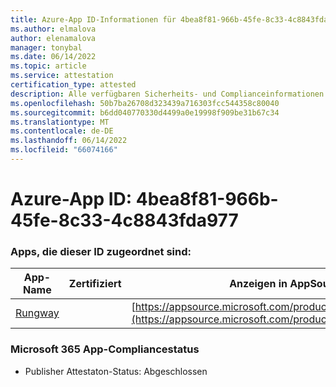 ```yaml
---
title: Azure-App ID-Informationen für 4bea8f81-966b-45fe-8c33-4c8843fda977
ms.author: elmalova
author: elenamalova
manager: tonybal
ms.date: 06/14/2022
ms.topic: article
ms.service: attestation
certification_type: attested
description: Alle verfügbaren Sicherheits- und Complianceinformationen für 4bea8f81-966b-45fe-8c33-4c8843fda977.
ms.openlocfilehash: 50b7ba26708d323439a716303fcc544358c80040
ms.sourcegitcommit: b6dd040770330d4499a0e19998f909be31b67c34
ms.translationtype: MT
ms.contentlocale: de-DE
ms.lasthandoff: 06/14/2022
ms.locfileid: "66074166"
---
```

# <a name="azure-app-id-4bea8f81-966b-45fe-8c33-4c8843fda977"></a>Azure-App ID: 4bea8f81-966b-45fe-8c33-4c8843fda977


### <a name="apps-associated-with-this-id"></a>Apps, die dieser ID zugeordnet sind:
| **App-Name** | **Zertifiziert** | **Anzeigen in AppSource** |
|--------------|---------------|-----------------------|
| [Rungway](../forward/WA200004123.md) |  | [https://appsource.microsoft.com/product/office/WA200004123](https://appsource.microsoft.com/product/office/WA200004123) |

### <a name="microsoft-365-app-compliance-status"></a>Microsoft 365 App-Compliancestatus
- Publisher Attestaton-Status: Abgeschlossen
